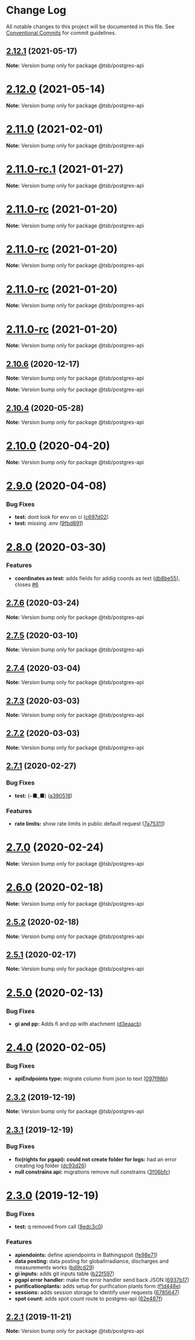 # Change Log

All notable changes to this project will be documented in this file.
See [Conventional Commits](https://conventionalcommits.org) for commit guidelines.

## [2.12.1](https://github.com/fabianmoronzirfas/flusshygiene-postgres-api/compare/v2.12.0...v2.12.1) (2021-05-17)

**Note:** Version bump only for package @tsb/postgres-api





# [2.12.0](https://github.com/fabianmoronzirfas/flusshygiene-postgres-api/compare/v2.11.0...v2.12.0) (2021-05-14)

**Note:** Version bump only for package @tsb/postgres-api





# [2.11.0](https://github.com/fabianmoronzirfas/flusshygiene-postgres-api/compare/v2.11.0-rc.1...v2.11.0) (2021-02-01)

**Note:** Version bump only for package @tsb/postgres-api





# [2.11.0-rc.1](https://github.com/fabianmoronzirfas/flusshygiene-postgres-api/compare/v2.11.0-rc...v2.11.0-rc.1) (2021-01-27)

**Note:** Version bump only for package @tsb/postgres-api





# [2.11.0-rc](https://github.com/fabianmoronzirfas/flusshygiene-postgres-api/compare/v2.10.6...v2.11.0-rc) (2021-01-20)

**Note:** Version bump only for package @tsb/postgres-api





# [2.11.0-rc](https://github.com/fabianmoronzirfas/flusshygiene-postgres-api/compare/v2.10.6...v2.11.0-rc) (2021-01-20)

**Note:** Version bump only for package @tsb/postgres-api





# [2.11.0-rc](https://github.com/fabianmoronzirfas/flusshygiene-postgres-api/compare/v2.10.6...v2.11.0-rc) (2021-01-20)

**Note:** Version bump only for package @tsb/postgres-api





# [2.11.0-rc](https://github.com/fabianmoronzirfas/flusshygiene-postgres-api/compare/v2.10.6...v2.11.0-rc) (2021-01-20)

**Note:** Version bump only for package @tsb/postgres-api





## [2.10.6](https://github.com/fabianmoronzirfas/flusshygiene-postgres-api/compare/v2.10.5...v2.10.6) (2020-12-17)

**Note:** Version bump only for package @tsb/postgres-api







**Note:** Version bump only for package @tsb/postgres-api





## [2.10.4](https://github.com/fabianmoronzirfas/flusshygiene-postgres-api/compare/v2.10.0...v2.10.4) (2020-05-28)

**Note:** Version bump only for package @tsb/postgres-api





# [2.10.0](https://github.com/fabianmoronzirfas/flusshygiene-postgres-api/compare/v2.9.0...v2.10.0) (2020-04-20)

**Note:** Version bump only for package @tsb/postgres-api





# [2.9.0](https://github.com/fabianmoronzirfas/flusshygiene-postgres-api/compare/v2.8.0...v2.9.0) (2020-04-08)


### Bug Fixes

* **test:** dont look for env on ci ([c697d02](https://github.com/fabianmoronzirfas/flusshygiene-postgres-api/commit/c697d02d3704b241fc1effd3b1a45d0c5173d67a))
* **test:** missing .env ([9fbd891](https://github.com/fabianmoronzirfas/flusshygiene-postgres-api/commit/9fbd8918a23e980648742b4ce6d991ded84d667a))





# [2.8.0](https://github.com/fabianmoronzirfas/flusshygiene-postgres-api/compare/v2.7.6...v2.8.0) (2020-03-30)


### Features

* **coordinates as test:** adds fields for addig coords as text ([db8be55](https://github.com/fabianmoronzirfas/flusshygiene-postgres-api/commit/db8be556cda0a62af8ffb1d331b4a2f5a2f61c2c)), closes [#6](https://github.com/fabianmoronzirfas/flusshygiene-postgres-api/issues/6)





## [2.7.6](https://github.com/fabianmoronzirfas/flusshygiene-postgres-api/compare/v2.7.5...v2.7.6) (2020-03-24)

**Note:** Version bump only for package @tsb/postgres-api





## [2.7.5](https://github.com/fabianmoronzirfas/flusshygiene-postgres-api/compare/v2.7.4...v2.7.5) (2020-03-10)

**Note:** Version bump only for package @tsb/postgres-api





## [2.7.4](https://github.com/fabianmoronzirfas/flusshygiene-postgres-api/compare/v2.7.3...v2.7.4) (2020-03-04)

**Note:** Version bump only for package @tsb/postgres-api





## [2.7.3](https://github.com/fabianmoronzirfas/flusshygiene-postgres-api/compare/v2.7.1...v2.7.3) (2020-03-03)

**Note:** Version bump only for package @tsb/postgres-api





## [2.7.2](https://github.com/fabianmoronzirfas/flusshygiene-postgres-api/compare/v2.7.1...v2.7.2) (2020-03-03)

**Note:** Version bump only for package @tsb/postgres-api





## [2.7.1](https://github.com/fabianmoronzirfas/flusshygiene-postgres-api/compare/v2.7.0...v2.7.1) (2020-02-27)


### Bug Fixes

* **test:** (⌐■_■) ([a390518](https://github.com/fabianmoronzirfas/flusshygiene-postgres-api/commit/a390518a0b439d271a8b5fb42f2339d5b6a39454))


### Features

* **rate limits:** show rate limits in public default request ([7a75311](https://github.com/fabianmoronzirfas/flusshygiene-postgres-api/commit/7a753114b10621d65baf9f6c827a65909f2b331c))





# [2.7.0](https://github.com/fabianmoronzirfas/flusshygiene-postgres-api/compare/v2.6.0...v2.7.0) (2020-02-24)

**Note:** Version bump only for package @tsb/postgres-api





# [2.6.0](https://github.com/fabianmoronzirfas/flusshygiene-postgres-api/compare/v2.5.2...v2.6.0) (2020-02-18)

**Note:** Version bump only for package @tsb/postgres-api





## [2.5.2](https://github.com/fabianmoronzirfas/flusshygiene-postgres-api/compare/v2.5.1...v2.5.2) (2020-02-18)

**Note:** Version bump only for package @tsb/postgres-api





## [2.5.1](https://github.com/fabianmoronzirfas/flusshygiene-postgres-api/compare/v2.5.0...v2.5.1) (2020-02-17)

**Note:** Version bump only for package @tsb/postgres-api





# [2.5.0](https://github.com/fabianmoronzirfas/flusshygiene-postgres-api/compare/v2.4.0...v2.5.0) (2020-02-13)


### Bug Fixes

* **gi and pp:** Adds fi and pp with atachment ([d3eaacb](https://github.com/fabianmoronzirfas/flusshygiene-postgres-api/commit/d3eaacb7c577f25f9840bf9c3fa9820b80485933))





# [2.4.0](https://github.com/fabianmoronzirfas/flusshygiene-postgres-api/compare/v2.3.2...v2.4.0) (2020-02-05)


### Bug Fixes

* **apiEndpoints type:** migrate column from json to text ([097f98b](https://github.com/fabianmoronzirfas/flusshygiene-postgres-api/commit/097f98be73eceacb28948a4c7ec1b8e77ef1d21f))





## [2.3.2](https://github.com/fabianmoronzirfas/flusshygiene-postgres-api/compare/v2.3.1...v2.3.2) (2019-12-19)

**Note:** Version bump only for package @tsb/postgres-api





## [2.3.1](https://github.com/fabianmoronzirfas/flusshygiene-postgres-api/compare/v2.3.0...v2.3.1) (2019-12-19)


### Bug Fixes

* **fix(rights for pgapi): could not create folder for logs:** had an error creating log folder ([dc93d26](https://github.com/fabianmoronzirfas/flusshygiene-postgres-api/commit/dc93d26cfff31fb36329cfd9ff4dc5565e304450))
* **null constrains api:** migrations remove null constrains ([3f06bfc](https://github.com/fabianmoronzirfas/flusshygiene-postgres-api/commit/3f06bfce33ac6e111f99c7220bb95ce002133344))





# [2.3.0](https://github.com/fabianmoronzirfas/flusshygiene-postgres-api/compare/v2.2.1...v2.3.0) (2019-12-19)


### Bug Fixes

* **test:** q removed from call ([8edc3c0](https://github.com/fabianmoronzirfas/flusshygiene-postgres-api/commit/8edc3c01a2cd76a0f4b48545df3e318584913235))


### Features

* **apiendoints:** define apiendpoints in Bathingspoit ([fe98e71](https://github.com/fabianmoronzirfas/flusshygiene-postgres-api/commit/fe98e7129b9cb7c6367d308b4ae1304abe2ff941))
* **data posting:** data posting for globalIrradiance, discharges and measurements works ([bd9cd29](https://github.com/fabianmoronzirfas/flusshygiene-postgres-api/commit/bd9cd291db7694c05cdcb340e46aaf6cca4c4d3d))
* **gi inputs:** adds git inputs table ([b22f597](https://github.com/fabianmoronzirfas/flusshygiene-postgres-api/commit/b22f59728821b2ca3158a24615f1a52322c42d6a))
* **pgapi error handler:** make the error handler send back JSON ([6937b17](https://github.com/fabianmoronzirfas/flusshygiene-postgres-api/commit/6937b1746c4be04f1503076c1518b02dd8574eb1))
* **purificationplants:** adds setup for purification plants form ([f1d448e](https://github.com/fabianmoronzirfas/flusshygiene-postgres-api/commit/f1d448eb9297ba909b785c45c71a32ae918eb38c))
* **sessions:** adds session storage to identify user requests ([6785647](https://github.com/fabianmoronzirfas/flusshygiene-postgres-api/commit/6785647518f48aa3925a02593b98ceccc3884f43))
* **spot count:** adds spot count route to postgres-api ([62e487f](https://github.com/fabianmoronzirfas/flusshygiene-postgres-api/commit/62e487fe1fffee5e15c5714b3cede5647749695b))





## [2.2.1](https://github.com/fabianmoronzirfas/flusshygiene-postgres-api/compare/v2.2.0...v2.2.1) (2019-11-21)

**Note:** Version bump only for package @tsb/postgres-api
